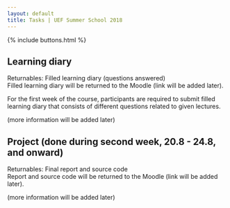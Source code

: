 ```yaml
---
layout: default
title: Tasks | UEF Summer School 2018
---
```


{% include buttons.html %}


## Learning diary
Returnables: Filled learning diary (questions answered) <br>
Filled learning diary will be returned to the Moodle (link will be added later).

For the first week of the course, participants are required to submit filled
learning diary that consists of different questions related to given lectures. 

(more information will be added later)

## Project (done during second week, 20.8 - 24.8, and onward)
Returnables: Final report and source code <br>
Report and source code will be returned to the Moodle (link will be added later).

(more information will be added later)
